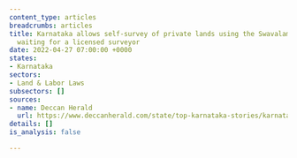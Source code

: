 ```yaml
---
content_type: articles
breadcrumbs: articles
title: Karnataka allows self-survey of private lands using the Swavalambi app without
  waiting for a licensed surveyor
date: 2022-04-27 07:00:00 +0000
states:
- Karnataka
sectors:
- Land & Labor Laws
subsectors: []
sources:
- name: Deccan Herald
  url: https://www.deccanherald.com/state/top-karnataka-stories/karnataka-now-citizens-can-survey-land-on-their-own-1103209.html
details: []
is_analysis: false

---
```

